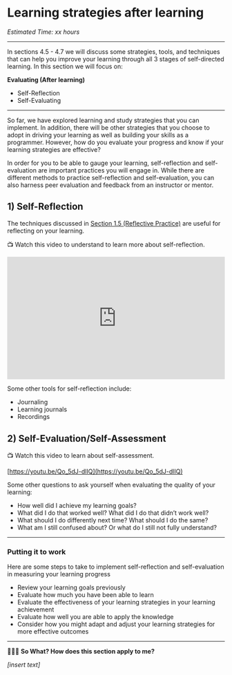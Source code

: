 # Learning strategies after learning

*Estimated Time: xx hours*

---

In sections 4.5 - 4.7 we will discuss some strategies, tools, and techniques that can help you improve your learning through all 3 stages of self-directed learning. In this section we will focus on:

**Evaluating (After learning)**

- Self-Reflection
- Self-Evaluating

---

So far, we have explored learning and study strategies that you can implement. In addition, there will be other strategies that you choose to adopt in driving your learning as well as building your skills as a programmer. However, how do you evaluate your progress and know if your learning strategies are effective?

In order for you to be able to gauge your learning, self-reflection and self-evaluation are important practices you will engage in. While there are different methods to practice self-reflection and self-evaluation, you can also harness peer evaluation and feedback from an instructor or mentor.

## 1) Self-Reflection

The techniques discussed in [Section 1.5 (Reflective Practice)](/optimizing-your-learning/how-to-get-anything-you-want-in-life/reflective-practice.md) are useful for reflecting on your learning.

<aside>


📺 Watch this video to understand to learn more about self-reflection.

</aside>

<div style="position: relative; padding-bottom: 56.25%; height: 0;"><iframe src="https://www.youtube.com/embed/tJP4eKEP0mE" title="YouTube video player" frameborder="0" allow="accelerometer; autoplay; clipboard-write; encrypted-media; gyroscope; picture-in-picture" allowfullscreen style="position: absolute; top: 0; left: 0; width: 100%; height: 100%;"></iframe></div>

Some other tools for self-reflection include:

- Journaling
- Learning journals
- Recordings

## 2) Self-Evaluation/Self-Assessment

<aside>


📺 Watch this video to learn about self-assessment.

</aside>

[https://youtu.be/Qo_5dJ-dlIQ](https://youtu.be/Qo_5dJ-dlIQ)

Some other questions to ask yourself when evaluating the quality of your learning:

- How well did I achieve my learning goals?
- What did I do that worked well? What did I do that didn’t work well?
- What should I do differently next time? What should I do the same?
- What am I still confused about? Or what do I still not fully understand?

---

### Putting it to work

Here are some steps to take to implement self-reflection and self-evaluation in measuring your learning progress

- Review your learning goals previously
- Evaluate how much you have been able to learn
- Evaluate the effectiveness of your learning strategies in your learning achievement
- Evaluate how well you are able to apply the knowledge
- Consider how you might adapt and adjust your learning strategies for more effective outcomes

---

<aside>


🤷🏿‍♀️ **So What? How does this section apply to me?**

*[insert text]*

</aside>